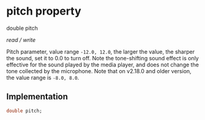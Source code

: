 


# pitch property







double pitch
  
_<span class="feature">read / write</span>_



<p>Pitch parameter, value range <code>-12.0, 12.0</code>, the larger the value, the sharper the sound, set it to 0.0 to turn off. Note the tone-shifting sound effect is only effective for the sound played by the media player, and does not change the tone collected by the microphone. Note that on v2.18.0 and older version, the value range is <code>-8.0, 8.0</code>.</p>



## Implementation

```dart
double pitch;
```







